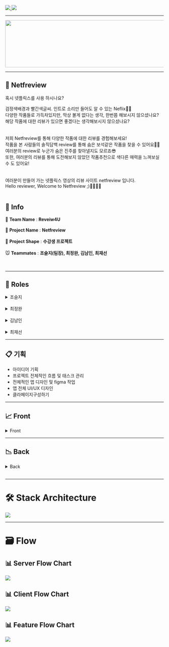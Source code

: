 <a href="https://netfreview.com">![](https://img.shields.io/badge/PROJECT-Netfreivew-red?style=for-the-badge) </a>
![](https://img.shields.io/badge/Netfreview-Web-black?style=for-the-badge)

***********

<center><img src="https://github.com/codestates/Netfreview-client/blob/dev/img/Logo/netfreview-logo.png?raw=true" width="700" height="150"></center>

*************
## 🎥 Netfreview


혹시 넷플릭스를 사용 하시나요?

검정색배경과 빨간색글씨. 인트로 소리만 들어도 알 수 있는 Neflix🍿🎥<br />
다양한 작품들로 가득차있지만, 막상 볼게 없다는 생각, 한번쯤 해보시지 않으셨나요?<br />
해당 작품에 대한 리뷰가 있으면 좋겠다는 생각해보시지 않으셨나요?<br />
<br />
<br />
저희 Netfreview를 통해 다양한 작품에 대한 리뷰를 경험해보세요!<br />
작품을 본 사람들의 솔직담백 review를 통해 숨은 보석같은 작품을 찾을 수 있어요💎💍<br />
여러분의 review로 누군가 숨은 진주를 찾아낼지도 모르죠😎<br />
또한, 여러분의 리뷰를 통해 도전해보지 않았던 작품추천으로 색다른 매력을 느껴보실 수 도 있어요!<br />
<br />
<br />
여러분이 만들어 가는 넷플릭스 영상의 리뷰 사이트 netfreview 입니다.<br />
Hello reviewer, Welcome to Netfreview ;)🙋‍♂🙋‍♀
<br />
<br />
## 📎 Info
🐶 **Team Name** : **Reveiw4U**<br />
<br /> 
🦊 **Project Name** : **Netfreview**<br />
<br />
🐰 **Project Shape** : **수강생 프로젝트**<br />
<br />
🐭 **Teammates** : **조슬지(팀장), 최정완, 김남인, 최재선** <br />
<br />
<br />
******
## 📌 Roles

<details>
<summary>조슬지</summary>

<ul>
   <br />
<a href=https://github.com/Seulji-jo><img src=https://img.shields.io/badge/github-Seulji--jo-fcba03?style=for-the-badge&logo=GitHub/></a><br />
   <img src=https://img.shields.io/badge/position-frontend-red?style=for-the-badge />
  <li> <strong>Stack</strong> : React,React-Hooks, Typescript, Redux, Redux-Thunk,SCSS,CSS</li>
  <li><span><strong>Contributions</strong></span>
     <ul>
       <li>
          <strong>Client</strong>
            - UI 기획 및 디자인
               -  
            - 메인페이지
               - 
            - 로그인모달창
               - 
            - 회원가입모달창
               - 
            - 리뷰페이지
               - 
            - 영화추천모달창
               - 
            - 마이페이지
               - 
            - 유저정보수정페이지
               - 
            - 유저페이지
               - 
            - 검색페이지
               - 
        </li>  
      </ul>
   </li>
 </ul>
</details>

<br>

<details>
<summary>최정완</summary>
<ul>
<br>
<a href=https://github.com/choijw1116><img src=https://img.shields.io/badge/github-choijw1116-brightgreen?style=for-the-badge&logo=GitHub/></a><br />
   <img src=https://img.shields.io/badge/position-frontend-red?style=for-the-badge />
  <li> <strong>Stack</strong> : React,React-Hooks, Typescript, Redux, Redux-Thunk,SCSS,CSS</li>
  <li><span>Contributions</span>
     <ul>
       <li>
          <strong>Client</strong>
            - UI 기획 및 디자인
               -  
            - 메인페이지
               - 
            - 로그인모달창
               - 
            - 회원가입모달창
               - 
            - 리뷰페이지
               - 
            - 영화추천모달창
               - 
            - 마이페이지
               - 
            - 유저정보수정페이지
               - 
            - 유저페이지
               - 
            - 검색페이지
               - 
        </li>  
      </ul>
   </li>
 </ul>
</details>
<br>
<details>
<summary>김남인</summary>

<br>
<a href=https://github.com/southppp22><img src=https://img.shields.io/badge/github-southppp22-blueviolet?style=for-the-badge&logo=GitHub/></a><br />
  <img src=https://img.shields.io/badge/position-fullstack-red?style=for-the-badge />
- <strong>Stack</strong> : React,React-Hooks, Typescript, Redux, Redux-Thunk, SCSS, CSS, typescript, nest.js, typeorm, jwt, mysql, aws cloudfront, s3
- Contributions
    - **Client**
        - UI 기획 및 디자인
            -  
        - 메인페이지
            - 
        - 로그인모달창
   - 
- 회원가입모달창
   - 
- 리뷰페이지
   - 
- 영화추천모달창
   - 
- 마이페이지
   - 
- 유저정보수정페이지
   - 
- 유저페이지
   - 
- 검색페이지
  - 
     - Server
      - DB설계
        - 
      - API
        - 
</details>
<br>

<details>
<summary>최재선</summary>
<ul>
  <br>
  <a href=https://github.com/10o0o><img src=https://img.shields.io/badge/github-10o0o-blue?style=for-the-badge&logo=GitHub/></a><br />
     <img src=https://img.shields.io/badge/position-backend-red?style=for-the-badge />
   <li> <strong>Stack</strong> : Typescript, nest.js, typeorm, jwt, mysql, aws cloudfront, s3, rds, route53, elb, aws certificate manager, ec2</li>
   <li><span>Contributions</span>
     <ul>
       <li>
          <strong>Server</strong>
          - DB설계
            - 
          - API
            - 
        </li>  
      </ul>
   </li>
 </ul>
</details>
<div>

----------------------------------------------------------------------------------
📋 기획
----------------------------------------------------------------------------------

- 아이디어 기획
- 프로젝트 전체적인 흐름 및 태스크 관리
- 전체적인 앱 디자인 및 figma 작업
- 앱 전체 UI/UX 디자인
- 클라페이지구성하기

----------------------------------------------------------------------------------
📈 Front
----------------------------------------------------------------------------------
<details>
   <summary>Front</summary>

- 로그인, 회원가입 기능
   - 회원가입,로그인 유효성검사
   - 비밀번호를 잊었을시, 비밀번호 재설정
   - 구글 oauth

- 마이페이지
   - 개인정보수정
   - 프로필 이미지 수정
   - 내가 쓴 리뷰

- 메인페이지
   - 탑5 리스트 추천
   - 최다리뷰작품 추천
   - 리뷰가 없는 작품추천
   - 배너슬라이드(리뷰1위작품,리뷰가 필요한 작품, 베스트리뷰어)

- 리뷰페이지
   - 작품 총평점
   - 작품 상세설명
   - 리뷰쓰기
   - 쓰여진 리뷰 리스트
   - 리뷰어의 아이디 클릭시, 리뷰어의 마이페이지로 이동

- 서치페이지
   - 단어를 적었을때, 단어에 해당하는 작품서치

- 영화추천모달창
   - 내가 적은 리뷰를 통해, 도전해보지 않았던 장르의 작품추천
   - 로그인 후에 사용가능
   - 로그인 한 후에, 내가 적은 리뷰가 없으면, 메인페이지로 이동
</details>


---------------------------------------------------------------------------
📉 Back
---------------------------------------------------------------------------
<details>
   <summary>Back</summary>
- 유저정보
   - 로그인, 로그아웃, 회원가입 기능
   - 유저정보의 수정 및 비밀번호 찾기 기능
   - 다른 유저의 정보 불러오기
   - accessToken, refreshToken을 통한 유효성 검사

- 리뷰작성
   - 리뷰 작성, 수정, 삭제
   - 리뷰에 대해 좋아요 추가 및 제거
   - 한 비디오에 대한 리뷰 리스트 좋아요 순으로 정렬하여 얻음
   - OAuth Social Login(구글 로그인)

- 비디오
   - 비디오 추가기능(관리자 계정)
   - 비디오 검색 기능
   - 페이지 별 비디오 리스트
   - 유저의 리뷰를 기반으로 한 비디오 추천 기능
   - 별점별, 리뷰 개수 별 비디오 추천 기능

- typeorm 관계 설정 및 구성
- AWS route53, elb, ec2를 통한 배포
- AWS certificate manager을 통한 Https 적용
- AWS RDS 사용
- MVC구성


</details>

</div>
<br>


******
# 🛠 Stack Architecture

<img src="https://github.com/codestates/Netfreview-client/blob/dev/img/flowchart/%EC%8A%A4%ED%81%AC%EB%A6%B0%EC%83%B7%202021-03-14%20%EC%98%A4%ED%9B%84%2011.08.25.png?raw=true" />

<br />

******
# 🗃 Flow

## 📊 Server Flow Chart

<img src="https://github.com/codestates/Netfreview-client/blob/dev/img/flowchart/server-flowchart.png?raw=true"  />

## 📊 Client Flow Chart

<img src="https://github.com/codestates/Netfreview-client/blob/dev/img/flowchart/client-flowchart.png?raw=true" />

## 📊 Feature Flow Chart
<img src="https://github.com/codestates/Netfreview-client/blob/dev/img/flowchart/feature-flowchart.png?raw=true" />
